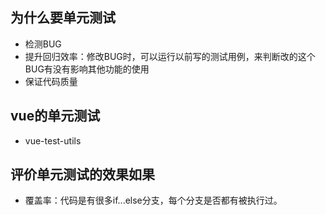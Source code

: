## 为什么要单元测试

* 检测BUG
* 提升回归效率：修改BUG时，可以运行以前写的测试用例，来判断改的这个BUG有没有影响其他功能的使用
* 保证代码质量

## vue的单元测试

* vue-test-utils

## 评价单元测试的效果如果

* 覆盖率：代码是有很多if...else分支，每个分支是否都有被执行过。
